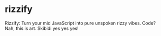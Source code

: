 # rizzify
Rizzify: Turn your mid JavaScript into pure unspoken rizzy vibes. Code? Nah, this is art. Skibidi yes yes yes!
